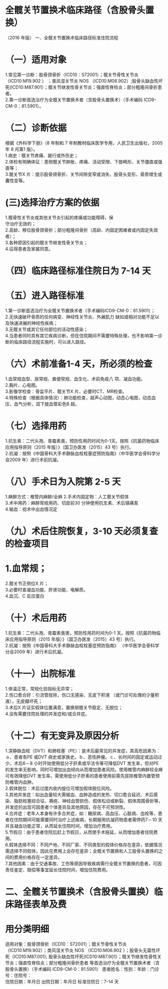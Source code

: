 # 全髋关节置换术临床路径（含股骨头置换）  
（2016 年版） 一、全髋关节置换术临床路径标准住院流程  
# （一）适用对象  
1.常见第一诊断：股骨颈骨折（ICD10：S72001）；髋关节骨性关节炎（ICD10:M19.902 ） ；类风湿关节炎 NOS （ICD10:M06.902）;股骨头缺血性坏死(ICD10:M87.901）；髋关节继发性骨关节炎；强直性脊柱炎；部分粗隆间骨折患者。  
2.第一诊断首选治疗为全髋关节置换术者（含股骨头置换术）（手术编码 ICD9-CM-0：81.5901）。  
# （二）诊断依据  
根据《外科学下册》（8 年制和 7 年制教材临床医学专用，人民卫生出版社，2005 年 8 月第1 版）。  
1.病史：髋关节疼痛、跛行或外伤史；  
2.体检有明确体征：患侧髋关节肿胀、疼痛、活动受限、下肢畸形、关节僵直或强直等；  
3.髋关节X 片：提示股骨颈骨折、关节间隙变窄或消失、股骨头变形、骨质增生或囊性变等。  
# (三)选择治疗方案的依据  
1.髋骨性关节炎或其他关节炎引起的疼痛或功能障碍，保  
守治疗无效的；  
2.高龄、移位股骨颈骨折；部分粗隆间骨折（高龄、内固定困难者或内固定失效者）；  
3.各种原因引起的髋关节继发性骨关节炎；  
4.征得患者及家属同意。  
# （四）临床路径标准住院日为 7-14 天  
# （五）进入路径标准  
1.第一诊断首选治疗为全髋关节置换术者（手术编码ICD9-CM-0：81.5901）；  
2.无快速破坏骨质的任何病变、神经性关节炎、外展肌力 缺如或相对功能不足以及快速进展的神经性疾病；  
3.无髋关节或其它任何部位的活动性感染；  
4.当患者同时具有其它疾病诊断，但在住院期间不需要特殊处理，也不影响第一诊断的临床路径流程实施时，可以进入路径。  
# （六）术前准备1-4 天，所必须的检查  
1.血常规血型、尿常规、粪便常规、血生化、术前免疫八 项、凝血功能。  
2.胸片、心电图。  
3.影像学检查：骨盆平片、髋关节X 片、必要时CT、MR检查。  
4.特殊检查（根据具体情况）：肺功能检查，超声心动图，动态心电图，动态血压，血气分析，双下肢血管彩色B 超。  
# （七）选择用药  
1.抗生素：二代头孢、青霉素类，预防性用药时间为0-1天。按照《抗菌药物临床应用指导原则（2015 年版）》（国卫办医发〔2015〕43 号）执行。  
2.抗凝：按照《中国骨科大手术静脉血栓栓塞症预防指南》（中华医学会骨科学分会2009 年）进行术前抗凝。  
# （八）手术日为入院第  2-5 天  
1.麻醉方式：椎管内麻醉/全麻 2.手术内固定物：人工髋关节假体  
3.术中用药：麻醉常规用药、切皮前30 分钟使用抗生素、术后镇痛泵  
4.输血：视术中出血情况定  
# （九）术后住院恢复，3-10 天必须复查的检查项目  
# 1.血常规；  
2.髋关节正侧位X 片；  
3.必要时查凝血功能、肝肾功能、电解质。  
4.血沉、C 反应蛋白  
# （十）术后用药  
1.抗生素：二代头孢、青霉素类类，预防性用药时间为0-1 天。按照《抗菌药物临床应用指导原则（2015 年版）》（国卫办医发〔2015〕43 号）执行。  
2.抗凝：按照《中国骨科大手术静脉血栓栓塞症预防指南》
（中华医学会骨科学分会2009 年）进行术后抗凝。  
# （十一）出院标准  
1.体温正常，常规化验指标无异常；  
2.伤口愈合好：引流管拔除，伤口无感染、无皮下积液
 （或门诊可处理的少量积液），无皮瓣坏死；  
3.术后X 片证实假体位置满意，置换侧髋关节稳定、无脱位；  
4.没有需要住院处理的并发症和/或合并症。  
# （十二）有无变异及原因分析  
1.深静脉血栓（DVT）和肺栓塞（PE）：是术后最常见的并发症，其高危因素为：ａ、患者有PE 或DVT 病史或家族史。ｂ、恶性肿瘤。ｃ、长时间的固定或运动过少。术后$6\!\sim\!8$ 小时开始使用低分子肝素或华法令等可降低DVT 发生率，但对PE 的发生率无影响，同时可增加出血倾向从而增加患者风险。使用椎管内麻醉较全麻可有效降低DVT 发生率。需使用低分子肝素的患者使用前需先拔除椎管内置管预防椎管内血肿。  
2.假体脱位：术后过度内收内旋位可增加假体脱位风险。  
3.其他并发症：如出血量较大需输血、血肿造成的发热、切口愈合延迟、术后感染、脂肪栓塞综合征、褥疮、神经血管损伤、假体松动或断裂、假体周围骨折等，并发症的出现可因患者个体差异及其他原因，存在不可预测性。  
4.合并症：老年人本身有许多合并症，如：糖尿病、高血压、心脏病、血栓等，患者在住院期间可能需要同时治疗上述疾病，长期服用抗凝药物患者需停药$7\!\sim\!10$ 天并且凝血功能正常，从而延长住院时间，增加治疗费用。  
5.节假日：由于患者住院后赶上节假日，从而使手术拖延，从而增加患者住院费用。  
6.假体选择不同：不同产地、不同厂家、不同类型的假体价格存在差异，依据情况需选择不同假体，因此在费用上会存在差异；全髋关节置换和人工股骨头置换的之间的费用价格存在一定差异。  
7.其他因素：由于交通事故、工伤等原因导致疾病需行全髋关节置换的患者，可因责任鉴定、赔偿等事宜延长住院时间，增加住院费用。  
# 二、全髋关节置换术（含股骨头置换）临床路径表单及费  
# 用分类明细  
适用对象：股骨颈骨折（ICD10：S72001）；髋关节骨性关节炎（ICD10:M19.902）；类风湿关节炎 NOS （ICD10:M06.902 ）；股骨头无菌性坏死（ICD10:M87.001); 股骨头缺血性坏死(ICD10:M87.901）；髋关节继发性骨性关节炎；强直性脊柱炎；部分粗隆间骨折患者 等首选治疗为全髋关节置换术者（含股骨头置换）（手术编码 ICD9-CM-0：81.5901） 患者姓名：性别：年龄：门诊号：住院号：  
住院日期：年月日    出院日期：年月日   标准住院日：7-14 天 
